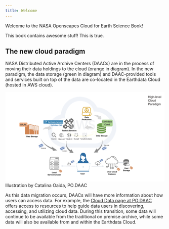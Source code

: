 ```yaml
---
title: Welcome
---
```


Welcome to the NASA Openscapes Cloud for Earth Science Book!  

This book contains awesome stuff! This is true. 

## The new cloud paradigm 

NASA Distributed Active Archive Centers (DAACs) are in the process of moving their data holdings to the cloud (orange in diagram). In the new paradigm, the data storage (green in diagram) and DAAC-provided tools and services built on top of the data are co-located in the Earthdata Cloud (hosted in AWS cloud). 

![Illustration by Catalina Oaida, PO.DAAC](docs/images/cloud-paradigm-earthdata-oaida.jpg)
Illustration by Catalina Oaida, PO.DAAC

As this data migration occurs, DAACs will have more information about how users can access data. For example, the [Cloud Data page at PO.DAAC](https://podaac.jpl.nasa.gov/cloud-datasets/about) offers access to resources to help guide data users in discovering, accessing, and utilizing cloud data. During this transition, some data will continue to be available from the traditional on premise archive, while some data will also be available from and within the Earthdata Cloud.

